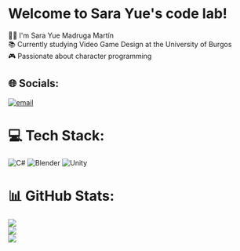 # Welcome to Sara Yue's code lab!
🙋‍♀️ I'm Sara Yue Madruga Martín<br>📚 Currently studying Video Game Design at the University of Burgos<br>🎮 Passionate about character programming


## 🌐 Socials:
[![email](https://img.shields.io/badge/Email-D14836?logo=gmail&logoColor=white)](mailto:sarayuemadrugamartin@gmail.com) 

# 💻 Tech Stack:
![C#](https://img.shields.io/badge/c%23-%23239120.svg?style=for-the-badge&logo=csharp&logoColor=white) ![Blender](https://img.shields.io/badge/blender-%23F5792A.svg?style=for-the-badge&logo=blender&logoColor=white) ![Unity](https://img.shields.io/badge/unity-%23000000.svg?style=for-the-badge&logo=unity&logoColor=white)
# 📊 GitHub Stats:
![](https://github-readme-stats.vercel.app/api?username=SaraYueMadrugaMartin&theme=tokyonight&hide_border=false&include_all_commits=true&count_private=true)<br/>
![](https://nirzak-streak-stats.vercel.app/?user=SaraYueMadrugaMartin&theme=tokyonight&hide_border=false)<br/>
![](https://github-readme-stats.vercel.app/api/top-langs/?username=SaraYueMadrugaMartin&theme=tokyonight&hide_border=false&include_all_commits=true&count_private=true&layout=compact)

<!-- Proudly created with GPRM ( https://gprm.itsvg.in ) -->
